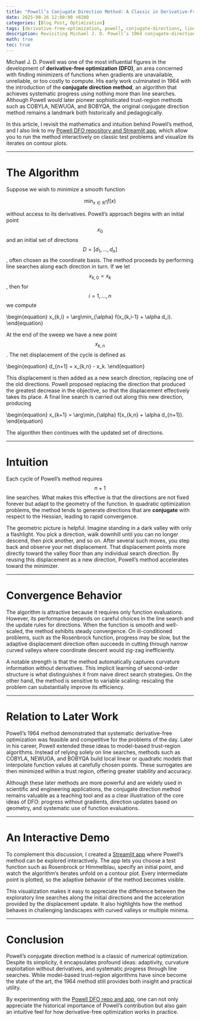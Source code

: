 ```yaml
---
title: "Powell’s Conjugate Direction Method: A Classic in Derivative-Free Optimization"
date: 2025-08-26 12:00:00 +0200
categories: [Blog Post, Optimization]
tags: [derivative-free-optimization, powell, conjugate-directions, line-search, numerical-optimization]
description: Revisiting Michael J. D. Powell’s 1964 conjugate-direction method for derivative-free optimization, with an interactive demo from my Powell DFO Streamlit app.
math: true
toc: true
---
```


Michael J. D. Powell was one of the most influential figures in the development of **derivative-free optimization (DFO)**, an area concerned with finding minimizers of functions when gradients are unavailable, unreliable, or too costly to compute. His early work culminated in 1964 with the introduction of the **conjugate direction method**, an algorithm that achieves systematic progress using nothing more than line searches. Although Powell would later pioneer sophisticated trust-region methods such as COBYLA, NEWUOA, and BOBYQA, the original conjugate direction method remains a landmark both historically and pedagogically.  

In this article, I revisit the mathematics and intuition behind Powell’s method, and I also link to my [Powell DFO repository and Streamlit app](https://github.com/YOUR_USERNAME/powell-dfo-linesearch), which allow you to run the method interactively on classic test problems and visualize its iterates on contour plots.

---

# The Algorithm

Suppose we wish to minimize a smooth function

$$
\min_{x \in \mathbb{R}^n} f(x)
$$

without access to its derivatives. Powell’s approach begins with an initial point $$ x_0 $$ and an initial set of directions $$ D = [d_1, \dots, d_n] $$, often chosen as the coordinate basis. The method proceeds by performing line searches along each direction in turn. If we let $$ x_{k,0} = x_k $$, then for $$ i=1, \dots, n $$ we compute

\begin{equation}
x_{k,i} = \arg\min_{\alpha} f(x_{k,i-1} + \alpha d_i).
\end{equation}

At the end of the sweep we have a new point $$ x_{k,n} $$. The net displacement of the cycle is defined as

\begin{equation}
d_{n+1} = x_{k,n} - x_k.
\end{equation}

This displacement is then added as a new search direction, replacing one of the old directions. Powell proposed replacing the direction that produced the greatest decrease in the objective, so that the displacement effectively takes its place. A final line search is carried out along this new direction, producing

\begin{equation}
x_{k+1} = \arg\min_{\alpha} f(x_{k,n} + \alpha d_{n+1}).
\end{equation}

The algorithm then continues with the updated set of directions.

---

# Intuition

Each cycle of Powell’s method requires $$ n+1 $$ line searches. What makes this effective is that the directions are not fixed forever but adapt to the geometry of the function. In quadratic optimization problems, the method tends to generate directions that are **conjugate** with respect to the Hessian, leading to rapid convergence.  

The geometric picture is helpful. Imagine standing in a dark valley with only a flashlight. You pick a direction, walk downhill until you can no longer descend, then pick another, and so on. After several such moves, you step back and observe your net displacement. That displacement points more directly toward the valley floor than any individual search direction. By reusing this displacement as a new direction, Powell’s method accelerates toward the minimizer.

---

# Convergence Behavior

The algorithm is attractive because it requires only function evaluations. However, its performance depends on careful choices in the line search and the update rules for directions. When the function is smooth and well-scaled, the method exhibits steady convergence. On ill-conditioned problems, such as the Rosenbrock function, progress may be slow, but the adaptive displacement direction often succeeds in cutting through narrow curved valleys where coordinate descent would zig-zag inefficiently.  

A notable strength is that the method automatically captures curvature information without derivatives. This implicit learning of second-order structure is what distinguishes it from naive direct search strategies. On the other hand, the method is sensitive to variable scaling: rescaling the problem can substantially improve its efficiency.

---

# Relation to Later Work

Powell’s 1964 method demonstrated that systematic derivative-free optimization was feasible and competitive for the problems of the day. Later in his career, Powell extended these ideas to model-based trust-region algorithms. Instead of relying solely on line searches, methods such as COBYLA, NEWUOA, and BOBYQA build local linear or quadratic models that interpolate function values at carefully chosen points. These surrogates are then minimized within a trust region, offering greater stability and accuracy.  

Although these later methods are more powerful and are widely used in scientific and engineering applications, the conjugate direction method remains valuable as a teaching tool and as a clear illustration of the core ideas of DFO: progress without gradients, direction updates based on geometry, and systematic use of function evaluations.

---

# An Interactive Demo

To complement this discussion, I created a [Streamlit app](https://github.com/YOUR_USERNAME/powell-dfo-linesearch) where Powell’s method can be explored interactively. The app lets you choose a test function such as Rosenbrock or Himmelblau, specify an initial point, and watch the algorithm’s iterates unfold on a contour plot. Every intermediate point is plotted, so the adaptive behavior of the method becomes visible.  

This visualization makes it easy to appreciate the difference between the exploratory line searches along the initial directions and the acceleration provided by the displacement update. It also highlights how the method behaves in challenging landscapes with curved valleys or multiple minima.  

---

# Conclusion

Powell’s conjugate direction method is a classic of numerical optimization. Despite its simplicity, it encapsulates profound ideas: adaptivity, curvature exploitation without derivatives, and systematic progress through line searches. While model-based trust-region algorithms have since become the state of the art, the 1964 method still provides both insight and practical utility.  

By experimenting with the [Powell DFO repo and app](https://github.com/louisrutgeerts01/powell-dfo-linesearch), one can not only appreciate the historical importance of Powell’s contribution but also gain an intuitive feel for how derivative-free optimization works in practice.